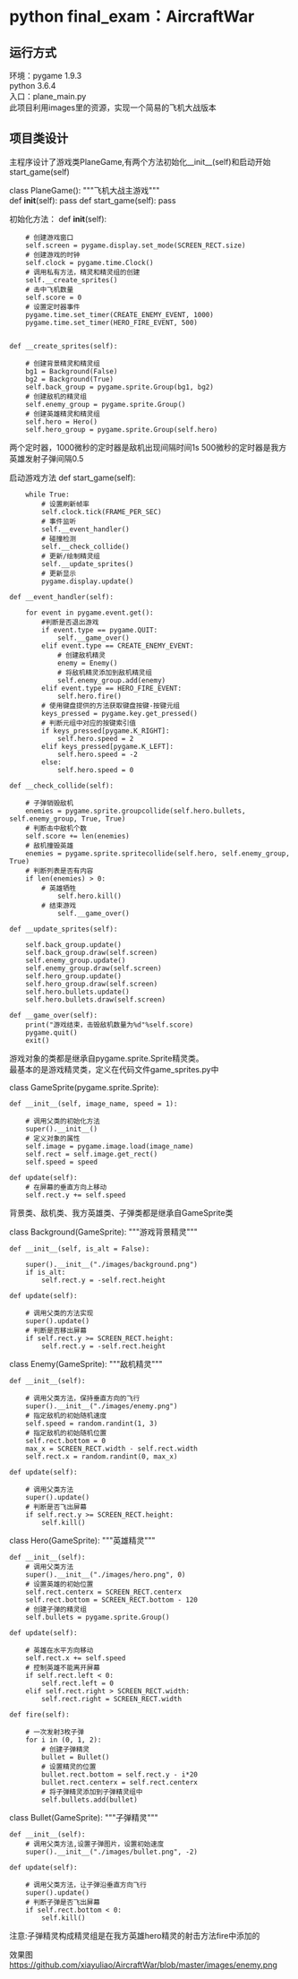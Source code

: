 python final_exam：AircraftWar
====
运行方式
----
环境：pygame 1.9.3</br>
python 3.6.4</br>
入口：plane_main.py</br>
此项目利用images里的资源，实现一个简易的飞机大战版本</br>

项目类设计
----
主程序设计了游戏类PlaneGame,有两个方法初始化__init__(self)和启动开始start_game(self)


class PlaneGame():
    """飞机大战主游戏"""   
    def __init__(self):
        pass
    def start_game(self):
        pass
        
初始化方法：
    def __init__(self):
    
        # 创建游戏窗口
        self.screen = pygame.display.set_mode(SCREEN_RECT.size)
        # 创建游戏的时钟
        self.clock = pygame.time.Clock()
        # 调用私有方法，精灵和精灵组的创建
        self.__create_sprites()
        # 击中飞机数量
        self.score = 0
        # 设置定时器事件
        pygame.time.set_timer(CREATE_ENEMY_EVENT, 1000)
        pygame.time.set_timer(HERO_FIRE_EVENT, 500)


    def __create_sprites(self):
    
        # 创建背景精灵和精灵组
        bg1 = Background(False)
        bg2 = Background(True)
        self.back_group = pygame.sprite.Group(bg1, bg2)
        # 创建敌机的精灵组
        self.enemy_group = pygame.sprite.Group()
        # 创建英雄精灵和精灵组
        self.hero = Hero()
        self.hero_group = pygame.sprite.Group(self.hero)
        
  两个定时器，1000微秒的定时器是敌机出现间隔时间1s
  500微秒的定时器是我方英雄发射子弹间隔0.5
        
  启动游戏方法
    def start_game(self):

        while True:
            # 设置刷新帧率
            self.clock.tick(FRAME_PER_SEC)
            # 事件监听
            self.__event_handler()
            # 碰撞检测
            self.__check_collide()
            # 更新/绘制精灵组
            self.__update_sprites()
            # 更新显示
            pygame.display.update()

    def __event_handler(self):

        for event in pygame.event.get():
            #判断是否退出游戏
            if event.type == pygame.QUIT:
                self.__game_over()
            elif event.type == CREATE_ENEMY_EVENT:
                # 创建敌机精灵
                enemy = Enemy()
                # 将敌机精灵添加到敌机精灵组
                self.enemy_group.add(enemy)
            elif event.type == HERO_FIRE_EVENT:
                self.hero.fire()
            # 使用键盘提供的方法获取键盘按键-按键元组
            keys_pressed = pygame.key.get_pressed()
            # 判断元组中对应的按键索引值
            if keys_pressed[pygame.K_RIGHT]:
                self.hero.speed = 2
            elif keys_pressed[pygame.K_LEFT]:
                self.hero.speed = -2
            else:
                self.hero.speed = 0
                
    def __check_collide(self):

        # 子弹销毁敌机
        enemies = pygame.sprite.groupcollide(self.hero.bullets, self.enemy_group, True, True)
        # 判断击中敌机个数
        self.score += len(enemies)
        # 敌机撞毁英雄
        enemies = pygame.sprite.spritecollide(self.hero, self.enemy_group, True)
        # 判断列表是否有内容
        if len(enemies) > 0:
            # 英雄牺牲
                self.hero.kill()
            # 结束游戏
                self.__game_over()

    def __update_sprites(self):

        self.back_group.update()
        self.back_group.draw(self.screen)
        self.enemy_group.update()
        self.enemy_group.draw(self.screen)
        self.hero_group.update()
        self.hero_group.draw(self.screen)
        self.hero.bullets.update()
        self.hero.bullets.draw(self.screen)

    def __game_over(self):
        print("游戏结束，击毁敌机数量为%d"%self.score)
        pygame.quit()
        exit()


游戏对象的类都是继承自pygame.sprite.Sprite精灵类。</br>
最基本的是游戏精灵类，定义在代码文件game_sprites.py中


class GameSprite(pygame.sprite.Sprite):

    def __init__(self, image_name, speed = 1):
    
        # 调用父类的初始化方法
        super().__init__()
        # 定义对象的属性
        self.image = pygame.image.load(image_name)
        self.rect = self.image.get_rect()
        self.speed = speed

    def update(self):
        # 在屏幕的垂直方向上移动
        self.rect.y += self.speed
        

背景类、敌机类、我方英雄类、子弹类都是继承自GameSprite类


class Background(GameSprite):
    """游戏背景精灵"""

    def __init__(self, is_alt = False):
    
        super().__init__("./images/background.png")
        if is_alt:
            self.rect.y = -self.rect.height

    def update(self):

        # 调用父类的方法实现
        super().update()
        # 判断是否移出屏幕
        if self.rect.y >= SCREEN_RECT.height:
            self.rect.y = -self.rect.height
            
          
 class Enemy(GameSprite):
    """敌机精灵"""

    def __init__(self):

        # 调用父类方法，保持垂直方向的飞行
        super().__init__("./images/enemy.png")
        # 指定敌机的初始随机速度
        self.speed = random.randint(1, 3)
        # 指定敌机的初始随机位置
        self.rect.bottom = 0
        max_x = SCREEN_RECT.width - self.rect.width
        self.rect.x = random.randint(0, max_x)

    def update(self):

        # 调用父类方法
        super().update()
        # 判断是否飞出屏幕
        if self.rect.y >= SCREEN_RECT.height:
            self.kill()
            
            
class Hero(GameSprite):
    """英雄精灵"""

    def __init__(self):
        # 调用父类方法
        super().__init__("./images/hero.png", 0)
        # 设置英雄的初始位置
        self.rect.centerx = SCREEN_RECT.centerx
        self.rect.bottom = SCREEN_RECT.bottom - 120
        # 创建子弹的精灵组
        self.bullets = pygame.sprite.Group()

    def update(self):

        # 英雄在水平方向移动
        self.rect.x += self.speed
        # 控制英雄不能离开屏幕
        if self.rect.left < 0:
            self.rect.left = 0
        elif self.rect.right > SCREEN_RECT.width:
            self.rect.right = SCREEN_RECT.width

    def fire(self):

        # 一次发射3枚子弹
        for i in (0, 1, 2):
            # 创建子弹精灵
            bullet = Bullet()
            # 设置精灵的位置
            bullet.rect.bottom = self.rect.y - i*20
            bullet.rect.centerx = self.rect.centerx
            # 将子弹精灵添加到子弹精灵组中
            self.bullets.add(bullet)
            
            
  class Bullet(GameSprite):
    """子弹精灵"""

    def __init__(self):
        # 调用父类方法,设置子弹图片，设置初始速度
        super().__init__("./images/bullet.png", -2)

    def update(self):

        # 调用父类方法，让子弹沿垂直方向飞行
        super().update()
        # 判断子弹是否飞出屏幕
        if self.rect.bottom < 0:
            self.kill()
  注意:子弹精灵构成精灵组是在我方英雄hero精灵的射击方法fire中添加的
 
 
  效果图
  https://github.com/xiayuliao/AircraftWar/blob/master/images/enemy.png
